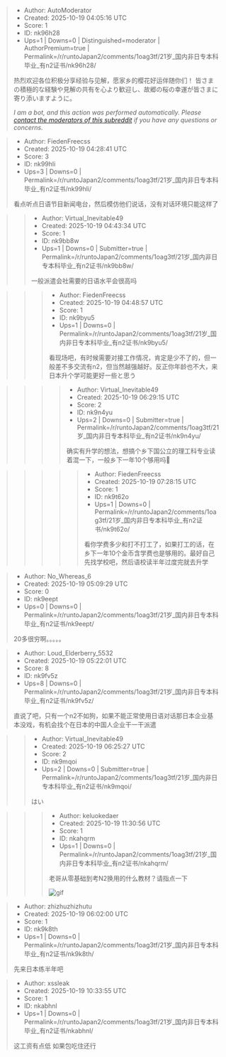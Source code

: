 > - Author: AutoModerator
> - Created: 2025-10-19 04:05:16 UTC
> - Score: 1
> - ID: nk96h28
> - Ups=1 | Downs=0 | Distinguished=moderator | AuthorPremium=true | Permalink=/r/runtoJapan2/comments/1oag3tf/21岁_国内非日专本科毕业_有n2证书/nk96h28/
>
> 热烈欢迎各位积极分享经验与见解，愿家乡的樱花好运伴随你们！
> 皆さまの積極的な経験や見解の共有を心より歓迎し、故郷の桜の幸運が皆さまに寄り添いますように。
> 
> *I am a bot, and this action was performed automatically. Please [contact the moderators of this subreddit](/message/compose/?to=/r/runtoJapan2) if you have any questions or concerns.*

> - Author: FiedenFreecss
> - Created: 2025-10-19 04:28:41 UTC
> - Score: 3
> - ID: nk99hli
> - Ups=3 | Downs=0 | Permalink=/r/runtoJapan2/comments/1oag3tf/21岁_国内非日专本科毕业_有n2证书/nk99hli/
>
> 看点听点日语节目新闻电台，然后模仿他们说话，没有对话环境只能这样了

>> - Author: Virtual_Inevitable49
>> - Created: 2025-10-19 04:43:34 UTC
>> - Score: 1
>> - ID: nk9bb8w
>> - Ups=1 | Downs=0 | Submitter=true | Permalink=/r/runtoJapan2/comments/1oag3tf/21岁_国内非日专本科毕业_有n2证书/nk9bb8w/
>>
>> 一般派遣会社需要的日语水平会很高吗

>>> - Author: FiedenFreecss
>>> - Created: 2025-10-19 04:48:57 UTC
>>> - Score: 1
>>> - ID: nk9byu5
>>> - Ups=1 | Downs=0 | Permalink=/r/runtoJapan2/comments/1oag3tf/21岁_国内非日专本科毕业_有n2证书/nk9byu5/
>>>
>>> 看现场吧，有时候需要对接工作情况，肯定是少不了的，但一般差不多交流有n2，但当然越强越好。反正你年龄也不大，来日本升个学可能更好一些と思う

>>>> - Author: Virtual_Inevitable49
>>>> - Created: 2025-10-19 06:29:15 UTC
>>>> - Score: 2
>>>> - ID: nk9n4yu
>>>> - Ups=2 | Downs=0 | Submitter=true | Permalink=/r/runtoJapan2/comments/1oag3tf/21岁_国内非日专本科毕业_有n2证书/nk9n4yu/
>>>>
>>>> 确实有升学的想法，想搞个乡下国公立的理工科专业读着混一下，一般乡下一年10个够用吗🤔

>>>>> - Author: FiedenFreecss
>>>>> - Created: 2025-10-19 07:28:15 UTC
>>>>> - Score: 1
>>>>> - ID: nk9t62o
>>>>> - Ups=1 | Downs=0 | Permalink=/r/runtoJapan2/comments/1oag3tf/21岁_国内非日专本科毕业_有n2证书/nk9t62o/
>>>>>
>>>>> 看你学费多少和打不打工了，如果打工的话，在乡下一年10个金币含学费也是够用的。最好自己先找学校吧，然后语校读半年过度完就去升学

> - Author: No_Whereas_6
> - Created: 2025-10-19 05:09:29 UTC
> - Score: 0
> - ID: nk9eept
> - Ups=0 | Downs=0 | Permalink=/r/runtoJapan2/comments/1oag3tf/21岁_国内非日专本科毕业_有n2证书/nk9eept/
>
> 20多很穷啊。。。。。

> - Author: Loud_Elderberry_5532
> - Created: 2025-10-19 05:22:01 UTC
> - Score: 8
> - ID: nk9fv5z
> - Ups=8 | Downs=0 | Permalink=/r/runtoJapan2/comments/1oag3tf/21岁_国内非日专本科毕业_有n2证书/nk9fv5z/
>
> 直说了吧，只有一个n2不如狗，如果不能正常使用日语对话那日本企业基本没戏，有机会找个在日本的中国人企业干一干派遣

>> - Author: Virtual_Inevitable49
>> - Created: 2025-10-19 06:25:27 UTC
>> - Score: 2
>> - ID: nk9mqoi
>> - Ups=2 | Downs=0 | Submitter=true | Permalink=/r/runtoJapan2/comments/1oag3tf/21岁_国内非日专本科毕业_有n2证书/nk9mqoi/
>>
>> はい

>>> - Author: keluokedaer
>>> - Created: 2025-10-19 11:30:56 UTC
>>> - Score: 1
>>> - ID: nkahqrm
>>> - Ups=1 | Downs=0 | Permalink=/r/runtoJapan2/comments/1oag3tf/21岁_国内非日专本科毕业_有n2证书/nkahqrm/
>>>
>>> 老哥从零基础到考N2换用的什么教材？请指点一下
>>> 
>>> ![gif](giphy|I1nwVpCaB4k36)

> - Author: zhizhuzhizhutu
> - Created: 2025-10-19 06:02:00 UTC
> - Score: 1
> - ID: nk9k8th
> - Ups=1 | Downs=0 | Permalink=/r/runtoJapan2/comments/1oag3tf/21岁_国内非日专本科毕业_有n2证书/nk9k8th/
>
> 先来日本练半年吧

> - Author: xssleak
> - Created: 2025-10-19 10:33:55 UTC
> - Score: 1
> - ID: nkabhnl
> - Ups=1 | Downs=0 | Permalink=/r/runtoJapan2/comments/1oag3tf/21岁_国内非日专本科毕业_有n2证书/nkabhnl/
>
> 这工资有点低 如果包吃住还行
